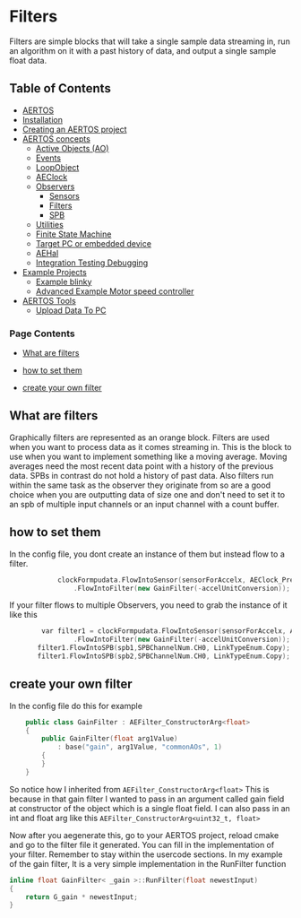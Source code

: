 
# Filters
<!--  
//UserCode_Sectiona
-->
Filters are simple blocks that will take a single sample data streaming in, run an algorithm on it with a past history of data, and output a single sample float data. 
<!--  
//UserCode_Sectiona_end
-->

## Table of Contents
- [AERTOS](https://github.com/haditj66/AERTOSCopy)
- [Installation](https://github.com/haditj66/AERTOSCopy/blob/master/doc/Installation.md)
- [Creating an AERTOS project](https://github.com/haditj66/AERTOSCopy/blob/master/doc/Creating_an_AERTOS_project.md)
- [AERTOS concepts](https://github.com/haditj66/AERTOSCopy/blob/master/doc/AERTOS_concepts.md)
    - [Active Objects (AO)](https://github.com/haditj66/AERTOSCopy/blob/master/doc/concepts/AOs.md)
    - [Events](https://github.com/haditj66/AERTOSCopy/blob/master/doc/concepts/Events.md)
    - [LoopObject](https://github.com/haditj66/AERTOSCopy/blob/master/doc/concepts/LoopObject.md)
    - [AEClock](https://github.com/haditj66/AERTOSCopy/blob/master/doc/concepts/AEClock.md)
    - [Observers](https://github.com/haditj66/AERTOSCopy/blob/master/doc/concepts/Observers.md)
        - [Sensors](https://github.com/haditj66/AERTOSCopy/blob/master/doc/concepts/observers/Sensors.md)
        - [Filters](https://github.com/haditj66/AERTOSCopy/blob/master/doc/concepts/observers/Filters.md)
        - [SPB](https://github.com/haditj66/AERTOSCopy/blob/master/doc/concepts/observers/SPB.md)
    - [Utilities](https://github.com/haditj66/AERTOSCopy/blob/master/doc/concepts/Utilities.md)
    - [Finite State Machine](https://github.com/haditj66/AERTOSCopy/blob/master/doc/concepts/FSM.md)
    - [Target PC or embedded device](https://github.com/haditj66/AERTOSCopy/blob/master/doc/concepts/Target_PC_Or_Embed.md)
    - [AEHal](https://github.com/haditj66/AERTOSCopy/blob/master/doc/concepts/AEHal.md)
    - [Integration Testing Debugging](https://github.com/haditj66/AERTOSCopy/blob/master/doc/concepts/IntegrationTesting.md)
- [Example Projects](https://github.com/haditj66/AERTOSCopy/blob/master/doc/Examples.md)
    - [Example blinky](https://github.com/haditj66/AERTOSCopy/blob/master/doc/example/blinky.md)
    - [Advanced Example Motor speed controller](https://github.com/haditj66/AERTOSCopy/blob/master/doc/example/motor_speed_controller.md)
- [AERTOS Tools](https://github.com/haditj66/AERTOSCopy/blob/master/doc/AERTOS_TOOLS.md)
    - [Upload Data To PC](https://github.com/haditj66/AERTOSCopy/blob/master/doc/tools/UploadDataToPC.md)
 

### Page Contents
- [What are filters ](#what-are-filters-)

- [how to set them](#how-to-set-them)

- [create your own filter](#create-your-own-filter)



<!--  
//UserCode_Sectionb
//UserCode_Sectionb_end
 -->
 
## What are filters 
<!--  
 //UserCode_Sectionwhatarefilters
 -->
Graphically filters are represented as an orange block. Filters are used when you want to process data as it comes streaming in. This is the block to use when you want to implement something like a moving average. Moving averages need the most recent data point with a history of the previous data. SPBs in contrast do not hold a history of past data. Also filters run within the same task as the observer they originate from so are a good choice when you are outputting data of size one and don't need to set it to an spb of multiple input channels or an input channel with a count buffer.
<!--  
//UserCode_Sectionwhatarefilters_end
-->
## how to set them
<!--  
 //UserCode_Sectionhowtosetthem
  -->
In the config file, you dont create an instance of them but instead flow to a filter.
```cpp 
            clockFormpudata.FlowIntoSensor(sensorForAccelx, AEClock_PrescalerEnum.PRESCALER1)
                .FlowIntoFilter(new GainFilter(-accelUnitConversion)); 
```
If your filter flows to multiple Observers, you need to grab the instance of it like this
```cpp 
        var filter1 = clockFormpudata.FlowIntoSensor(sensorForAccelx, AEClock_PrescalerEnum.PRESCALER1)
                .FlowIntoFilter(new GainFilter(-accelUnitConversion)); 
       filter1.FlowIntoSPB(spb1,SPBChannelNum.CH0, LinkTypeEnum.Copy);
       filter1.FlowIntoSPB(spb2,SPBChannelNum.CH0, LinkTypeEnum.Copy);
```


<!--  
//UserCode_Sectionhowtosetthem_end
-->
## create your own filter
<!--  
 //UserCode_Sectioncreateyourownfilter
  -->
In the config file do this for example
```cpp
    public class GainFilter : AEFilter_ConstructorArg<float>
    {
        public GainFilter(float arg1Value)
            : base("gain", arg1Value, "commonAOs", 1)
        {
        }
    }
```
So notice how I inherited from  ```AEFilter_ConstructorArg<float>``` This is because in that gain filter I wanted to pass in an argument called gain field at constructor of the object which is a single float field. I can also pass in an int and float arg like this ```AEFilter_ConstructorArg<uint32_t, float>``` 

Now after you aegenerate this, go to your AERTOS project, reload cmake and go to the filter file it generated. You can fill in the implementation of your filter. Remember to stay within the usercode sections. In my example of the gain filter, It is a very simple implementation in the RunFilter function
```cpp
inline float GainFilter< _gain >::RunFilter(float newestInput)
{   
	return G_gain * newestInput;  
}
```
<!--  
//UserCode_Sectioncreateyourownfilter_end
-->


 
